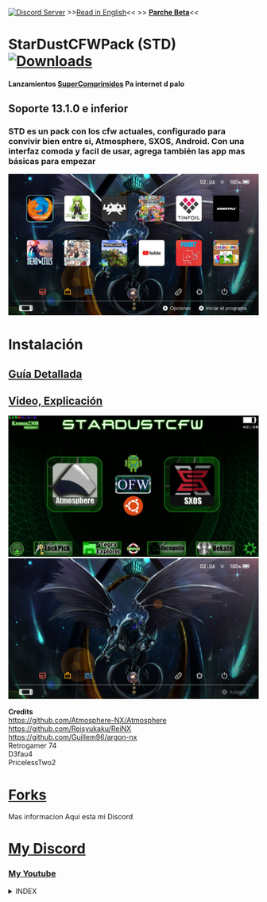 <a href="https://discord.io/myrincon"><img src="https://discordapp.com/api/guilds/516631805621960704/embed.png" alt="Discord Server" /></a> >>[Read in English](ReadMeEN.md)<< >> **[Parche Beta](https://github.com/StarDustCFW/StarDustCFWPack/archive/refs/heads/master.zip)**<<
# StarDustCFWPack (STD)<a href="https://github.com/StarDustCFW/StarDustCFWPack/releases/latest"><img src="https://img.shields.io/github/downloads/StarDustCFW/StarDustCFWPack/total?style=for-the-badge" alt="Downloads" /></a><br>
#### Lanzamientos [SuperComprimidos](https://github.com/StarDustCFW/StarDustCFWPack/actions) Pa internet d palo
## Soporte 13.1.0 e inferior
### STD es un pack con los cfw actuales, configurado para convivir bien entre si, Atmosphere, SXOS, Android. Con una interfaz comoda y facil de usar, agrega también las app mas básicas para empezar<br>
<a href="https://discord.io/myrincon"><img src="borrame/prev2.jpg" alt="screenshot" /></a>



Instalación
=============
## [Guía Detallada](Guia.md) <br>
## [Video, Explicación](https://youtu.be/YcJRgSNIrpo) <br>

<a href="https://discord.io/myrincon"><img src="borrame/screenshot.jpg" alt="screenshot" /></a>
<a href="https://discord.io/myrincon"><img src="borrame/prev1.jpg" alt="screenshot" /></a>

**Credits**<br>
https://github.com/Atmosphere-NX/Atmosphere<br>
https://github.com/Reisyukaku/ReiNX<br>
https://github.com/Guillem96/argon-nx<br>
Retrogamer 74<br>
D3fau4<br>
PricelessTwo2<br>

# [Forks](https://github.com/StarDustCFW) <br>

Mas informacion Aqui esta mi Discord<br>
# [My Discord](https://discord.io/myrincon)<br>
### [My Youtube](https://www.youtube.com/channel/UC0bSZcylREueGQmCM5mksNg?sub_confirmation=1)


<details>
  <summary>INDEX</summary>
 
```css
  HEAD>
 CFW>
  OK Atmosphere-NX_Atmosphere - 1.2.1
 NRO>
  OK HamletDuFromage_aio-switch-updater - 2.16.0
  OK Cpasjuste_pplay - v3.5
  OK J-D-K_JKSV - 09/01/2021
  OK rdmrocha_linkalho - v1.0.5
  OK Huntereb_Awoo-Installer - 1.3.4
  OK exelix11_SwitchThemeInjector - v-4.6.2-fw13.0
  OK XorTroll_Goldleaf - 0.9
 Servisios>
  OK ndeadly_MissionControl - v0.6.0
  OK spacemeowx2_ldn_mitm - v1.10.0
  OK XorTroll_emuiibo - 0.6.3
  OK cathery_sys-con - v0.6.4
  OK retronx-team_sys-clk - 1.0.1
  OK WerWolv_nx-ovlloader - v1.0.6
 Overlay>
  OK WerWolv_ovl-sysmodules - v1.2.2
  OK HookedBehemoth_sys-tune - v1.2.1
  OK HeadpatServices_sys-clk-Overlay - v1.1
  OK masagrator_Status-Monitor-Overlay - 0.6.3
  OK nedex_QuickNTP - 1.2.1
  OK WerWolv_Tesla-Menu - v1.1.4
 Payloads>
  OK CaramelDunes_prodinfo_gen - v0.3.4
  OK shchmue_Lockpick_RCM - v1.9.6
  OK suchmememanyskill_TegraExplorer - 4.0.1
  OK CTCaer_hekate - v5.6.5
 Data>
  OK ITotalJustice_patches - 13.1.0-1.2.1
END>

 ```
</details>

